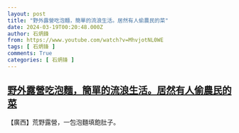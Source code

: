 ```yaml
---
layout: post
title: "野外露營吃泡麵，簡單的流浪生活。居然有人偷農民的菜"
date: 2024-03-19T00:20:48.000Z
author: 石炳鋒
from: https://www.youtube.com/watch?v=MhvjotNL0WE
tags: [ 石炳锋 ]
comments: True
categories: [ 石炳锋 ]
---
```

<!--1710807648000-->
[野外露營吃泡麵，簡單的流浪生活。居然有人偷農民的菜](https://www.youtube.com/watch?v=MhvjotNL0WE)
------

<div>
【廣西】荒野露營，一包泡麵填飽肚子。
</div>
